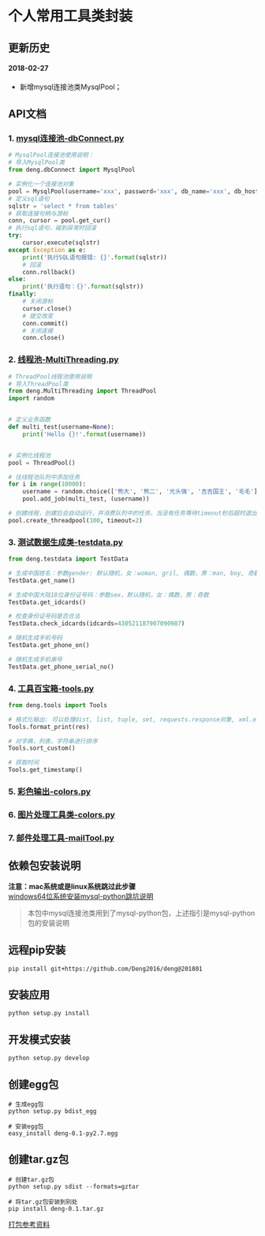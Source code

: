 # 个人常用工具类封装


## 更新历史

#### 2018-02-27
* 新增mysql连接池类MysqlPool；

## API文档
### 1. [mysql连接池-dbConnect.py](deng/dbConnect.py)
```python
# MysqlPool连接池使用说明：
# 导入MysqlPool类
from deng.dbConnect import MysqlPool

# 实例化一个连接池对象
pool = MysqlPool(username='xxx', password='xxx', db_name='xxx', db_host='x.x.x.x', db_port='3306')
# 定义sql语句
sqlstr = 'select * from tables'
# 获取连接句柄与游标
conn, cursor = pool.get_cur()
# 执行sql语句，碰到异常时回滚
try:
    cursor.execute(sqlstr)
except Exception as e:
    print('执行SQL语句报错: {}'.format(sqlstr))
    # 回滚
    conn.rollback()
else:
    print('执行语句：{}'.format(sqlstr))
finally:
    # 关闭游标
    cursor.close()
    # 提交改变
    conn.commit()
    # 关闭连接
    conn.close()
```

### 2. [线程池-MultiThreading.py](deng/MultiThreading.py)
```python
# ThreadPool线程池使用说明
# 导入ThreadPool类
from deng.MultiThreading import ThreadPool
import random


# 定义业务函数
def multi_test(username=None):
    print('Hello {}!'.format(username))


# 实例化线程池
pool = ThreadPool()

# 往线程池队列中添加任务
for i in range(10000):
    username = random.choice(['熊大', '熊二', '光头强', '吉吉国王', '毛毛'])
    pool.add_job(multi_test, (username))

# 创建线程，创建后会自动运行，并消费队列中的任务，当没有任务等待timeout秒后超时退出
pool.create_threadpool(100, timeout=2)
```

### 3. [测试数据生成类-testdata.py](deng/testdata.py)
```python
from deng.testdata import TestData 

# 生成中国姓名：参数gender: 默认随机，女：woman, gril, 偶数，男：man, boy, 奇数 
TestData.get_name()

# 生成中国大陆18位身份证号码：参数sex，默认随机，女：偶数，男：奇数
TestData.get_idcards()

# 检查身份证号码是否合法
TestData.check_idcards(idcards=430521187907090987)

# 随机生成手机号码
TestData.get_phone_on()

# 随机生成手机串号
TestData.get_phone_serial_no()
```

### 4. [工具百宝箱-tools.py](deng/tools.py)
```python 
from deng.tools import Tools 

# 格式化输出: 可以处理dist, list, tuple, set, requests.response对象, xml.etree.ElementTree.Element对象
Tools.format_print(res)

# 对字典，列表，字符串进行排序
Tools.sort_custom()

# 获取时间
Tools.get_timestamp()
```
### 5. [彩色输出-colors.py](deng/colors.py)

### 6. [图片处理工具类-colors.py](deng/image.py)

### 7. [邮件处理工具-mailTool.py](deng/mailTool.py)

## 依赖包安装说明  
**注意：mac系统或是linux系统跳过此步骤**    
[windows64位系统安装mysql-python跳坑说明](http://blog.csdn.net/yu12377/article/details/79525470)    
> 本包中mysql连接池类用到了mysql-python包，上述指引是mysql-python包的安装说明 

## 远程pip安装
```
pip install git+https://github.com/Deng2016/deng@201801
```

## 安装应用
```
python setup.py install
```

## 开发模式安装
```
python setup.py develop
```

## 创建egg包
```
# 生成egg包
python setup.py bdist_egg

# 安装egg包
easy_install deng-0.1-py2.7.egg
```

## 创建tar.gz包
```
# 创建tar.gz包
python setup.py sdist --formats=gztar

# 将tar.gz包安装到别处
pip install deng-0.1.tar.gz
```

[打包参考资料](http://www.bjhee.com/setuptools.html)
